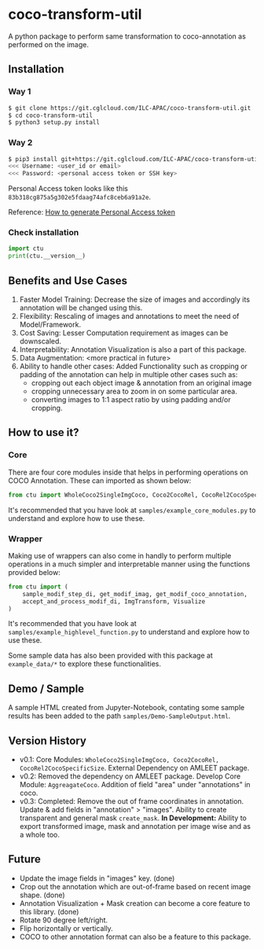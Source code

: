 # coco-transform-util
A python package to perform same transformation to coco-annotation as performed on the image.


## Installation

### Way 1
```bash
$ git clone https://git.cglcloud.com/ILC-APAC/coco-transform-util.git
$ cd coco-transform-util
$ python3 setup.py install
```

### Way 2
```bash
$ pip3 install git+https://git.cglcloud.com/ILC-APAC/coco-transform-util.git
<<< Username: <user_id or email>
<<< Password: <personal access token or SSH key>
```
Personal Access token looks like this `83b318cg875a5g302e5fdaag74afc8ceb6a91a2e`.

Reference: [How to generate Personal Access token](https://docs.github.com/en/github/authenticating-to-github/keeping-your-account-and-data-secure/creating-a-personal-access-token)  

### Check installation
```python
import ctu
print(ctu.__version__)
```


## Benefits and Use Cases

1. Faster Model Training: Decrease the size of images and accordingly its annotation will be changed using this.  
2. Flexibility: Rescaling of images and annotations to meet the need of Model/Framework.  
3. Cost Saving: Lesser Computation requirement as images can be downscaled.  
4. Interpretability: Annotation Visualization is also a part of this package.
5. Data Augmentation: \<more practical in future\>
6. Ability to handle other cases: Added Functionality such as cropping or padding of the annotation can help in multiple other cases such as:
    - cropping out each object image & annotation from an original image
    - cropping unnecessary area to zoom in on some particular area.
    - converting images to 1:1 aspect ratio by using padding and/or cropping.
  
  
## How to use it?
  
### Core
There are four core modules inside that helps in performing operations on COCO Annotation. These can imported as shown below:  
```python
from ctu import WholeCoco2SingleImgCoco, Coco2CocoRel, CocoRel2CocoSpecificSize, AggreagateCoco  
```  
It's recommended that you have look at `samples/example_core_modules.py` to understand and explore how to use these.
  
### Wrapper
Making use of wrappers can also come in handly to perform multiple operations in a much simpler and interpretable manner using the functions provided below:  
```python
from ctu import (
    sample_modif_step_di, get_modif_imag, get_modif_coco_annotation, 
    accept_and_process_modif_di, ImgTransform, Visualize
)
```
It's recommended that you have look at `samples/example_highlevel_function.py` to understand and explore how to use these. 
  
  
Some sample data has also been provided with this package at `example_data/*` to explore these functionalities.  
  
  
## Demo / Sample

A sample HTML created from Jupyter-Notebook, contating some sample results has been added to the path `samples/Demo-SampleOutput.html`.  
  
  
## Version History

- v0.1: Core Modules: `WholeCoco2SingleImgCoco, Coco2CocoRel, CocoRel2CocoSpecificSize`. External Dependency on AMLEET package.
- v0.2: Removed the dependency on AMLEET package. Develop Core Module: `AggreagateCoco`. Addition of field "area" under "annotations" in coco.
- v0.3: Completed: Remove the out of frame coordinates in annotation. Update & add fields in "annotation" \> "images". Ability to create transparent and general mask `create_mask`. **In Development:** Ability to export transformed image, mask and annotation per image wise and as a whole too. 

  
## Future  
- Update the image fields in "images" key. (done)
- Crop out the annotation which are out-of-frame based on recent image shape. (done)
- Annotation Visualization + Mask creation can become a core feature to this library. (done)
- Rotate 90 degree left/right.  
- Flip horizontally or vertically. 
- COCO to other annotation format can also be a feature to this package.


